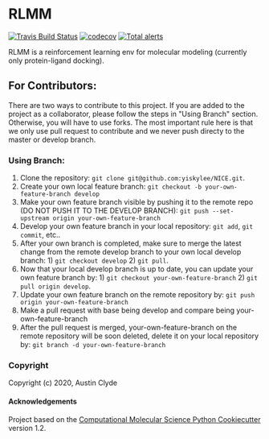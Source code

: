 RLMM
==============================
[//]: # (Badges)
[![Travis Build Status](https://travis-ci.com/aclyde11/RLMM.svg?branch=master)](https://travis-ci.com/aclyde11/RLMM)
[![codecov](https://codecov.io/gh/aclyde11/RLMM/branch/master/graph/badge.svg)](https://codecov.io/gh/aclyde11/RLMM/branch/master)
[![Total alerts](https://img.shields.io/lgtm/alerts/g/aclyde11/RLMM.svg?logo=lgtm&logoWidth=18)](https://lgtm.com/projects/g/aclyde11/RLMM/alerts/)

RLMM is a reinforcement learning env for molecular modeling (currently only protein-ligand docking).

## For Contributors:
There are two ways to contribute to this project. If you are added to the project as a collaborator, please follow the steps in "Using Branch" section. Otherwise, you will have to use forks. The most important rule here is that we only use pull request to contribute and we never push directy to the master or develop branch.

### Using Branch:
1. Clone the repository: `git clone git@github.com:yiskylee/NICE.git`.
2. Create your own local feature branch: `git checkout -b your-own-feature-branch develop`
3. Make your own feature branch visible by pushing it to the remote repo (DO NOT PUSH IT TO THE DEVELOP BRANCH): `git push --set-upstream origin your-own-feature-branch`
4. Develop your own feature branch in your local repository: `git add`, `git commit`, etc..
5. After your own branch is completed, make sure to merge the latest change from the remote develop branch to your own local develop branch: 1) `git checkout develop` 2) `git pull`.
6. Now that your local develop branch is up to date, you can update your own feature branch by: 1) `git checkout your-own-feature-branch` 2) `git pull origin develop`.
7. Update your own feature branch on the remote repository by: `git push origin your-own-feature-branch`
8. Make a pull request with base being develop and compare being your-own-feature-branch
9. After the pull request is merged, your-own-feature-branch on the remote repository will be soon deleted, delete it on your local repository by: `git branch -d your-own-feature-branch`

### Copyright

Copyright (c) 2020, Austin Clyde


#### Acknowledgements
 
Project based on the 
[Computational Molecular Science Python Cookiecutter](https://github.com/molssi/cookiecutter-cms) version 1.2.
